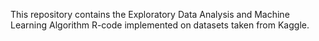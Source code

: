 This repository contains the Exploratory Data Analysis and Machine Learning Algorithm R-code implemented on datasets taken from Kaggle.
